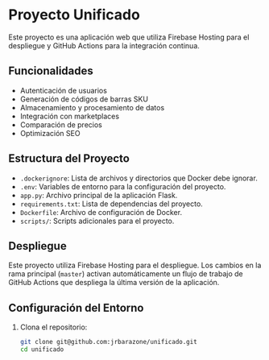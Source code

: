 # Proyecto Unificado

Este proyecto es una aplicación web que utiliza Firebase Hosting para el despliegue y GitHub Actions para la integración continua.

## Funcionalidades

- Autenticación de usuarios
- Generación de códigos de barras SKU
- Almacenamiento y procesamiento de datos
- Integración con marketplaces
- Comparación de precios
- Optimización SEO

## Estructura del Proyecto

- `.dockerignore`: Lista de archivos y directorios que Docker debe ignorar.
- `.env`: Variables de entorno para la configuración del proyecto.
- `app.py`: Archivo principal de la aplicación Flask.
- `requirements.txt`: Lista de dependencias del proyecto.
- `Dockerfile`: Archivo de configuración de Docker.
- `scripts/`: Scripts adicionales para el proyecto.

## Despliegue

Este proyecto utiliza Firebase Hosting para el despliegue. Los cambios en la rama principal (`master`) activan automáticamente un flujo de trabajo de GitHub Actions que despliega la última versión de la aplicación.

## Configuración del Entorno

1. Clona el repositorio:

   ```bash
   git clone git@github.com:jrbarazone/unificado.git
   cd unificado
